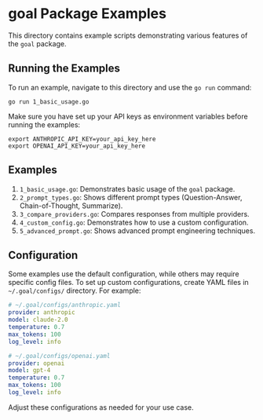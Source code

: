 # goal Package Examples

This directory contains example scripts demonstrating various features of the `goal` package.

## Running the Examples

To run an example, navigate to this directory and use the `go run` command:

```
go run 1_basic_usage.go
```

Make sure you have set up your API keys as environment variables before running the examples:

```
export ANTHROPIC_API_KEY=your_api_key_here
export OPENAI_API_KEY=your_api_key_here
```

## Examples

1. `1_basic_usage.go`: Demonstrates basic usage of the `goal` package.
2. `2_prompt_types.go`: Shows different prompt types (Question-Answer, Chain-of-Thought, Summarize).
3. `3_compare_providers.go`: Compares responses from multiple providers.
4. `4_custom_config.go`: Demonstrates how to use a custom configuration.
5. `5_advanced_prompt.go`: Shows advanced prompt engineering techniques.

## Configuration

Some examples use the default configuration, while others may require specific config files. To set up custom configurations, create YAML files in `~/.goal/configs/` directory. For example:

```yaml
# ~/.goal/configs/anthropic.yaml
provider: anthropic
model: claude-2.0
temperature: 0.7
max_tokens: 100
log_level: info

# ~/.goal/configs/openai.yaml
provider: openai
model: gpt-4
temperature: 0.7
max_tokens: 100
log_level: info
```

Adjust these configurations as needed for your use case.

